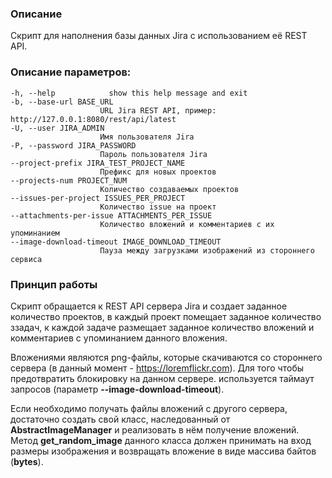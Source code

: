 ### Описание
Скрипт для наполнения базы данных Jira с использованием её REST API.

### Описание параметров:


    -h, --help            show this help message and exit
    -b, --base-url BASE_URL
                        URL Jira REST API, пример: http://127.0.0.1:8080/rest/api/latest
    -U, --user JIRA_ADMIN
                        Имя пользователя Jira
    -P, --password JIRA_PASSWORD
                        Пароль пользователя Jira
    --project-prefix JIRA_TEST_PROJECT_NAME
                        Префикс для новых проектов
    --projects-num PROJECT_NUM
                        Количество создаваемых проектов
    --issues-per-project ISSUES_PER_PROJECT
                        Количество issue на проект
    --attachments-per-issue ATTACHMENTS_PER_ISSUE
                        Количество вложений и комментариев с их упоминанием
    --image-download-timeout IMAGE_DOWNLOAD_TIMEOUT
                        Пауза между загрузками изображений из стороннего сервиса


### Принцип работы

Скрипт обращается к REST API сервера Jira и создает заданное количество проектов, в каждый проект помещает заданное количество ззадач, к каждой задаче размещает заданное количество вложений и комментариев с упоминанием данного вложения.

Вложениями являются png-файлы, которые скачиваются со стороннего сервера (в данный момент - https://loremflickr.com). Для того чтобы предотвратить блокировку на данном сервере. используется таймаут запросов (параметр **--image-download-timeout**).

Если необходимо получать файлы вложений c другого сервера, достаточно создать свой класс, наследованный от **AbstractImageManager** и реализовать в нём получение вложений. Метод **get_random_image** данного класса должен принимать на вход размеры изображения и возвращать вложение в виде массива байтов (**bytes**).
